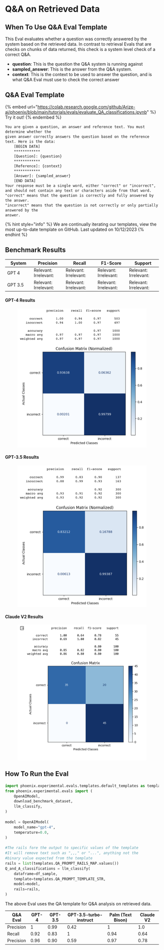 # Q\&A on Retrieved Data

## When To Use Q\&A Eval Template

This Eval evaluates whether a question was correctly answered by the system based on the retrieved data. In contrast to retrieval Evals that are checks on chunks of data returned, this check is a system level check of a correct Q\&A.

* **question**: This is the question the Q\&A system is running against
* **sampled\_answer**: This is the answer from the Q\&A system.
* **context**: This is the context to be used to answer the question, and is what Q\&A Eval must use to check the correct answer

## Q\&A Eval Template

{% embed url="https://colab.research.google.com/github/Arize-ai/phoenix/blob/main/tutorials/evals/evaluate_QA_classifications.ipynb" %}
Try it out!
{% endembed %}

```
You are given a question, an answer and reference text. You must determine whether the
given answer correctly answers the question based on the reference text. Here is the data:
    [BEGIN DATA]
    ************
    [Question]: {question}
    ************
    [Reference]: {context}
    ************
    [Answer]: {sampled_answer}
    [END DATA]
Your response must be a single word, either "correct" or "incorrect",
and should not contain any text or characters aside from that word.
"correct" means that the question is correctly and fully answered by the answer.
"incorrect" means that the question is not correctly or only partially answered by the
answer.
```

{% hint style="info" %}
We are continually iterating our templates, view the most up-to-date template on GitHub. Last updated on 10/12/2023
{% endhint %}

## Benchmark Results

<table><thead><tr><th width="130">System</th><th width="156">Precision</th><th width="155">Recall</th><th width="151">F1-Score</th><th width="155">Support</th></tr></thead><tbody><tr><td>GPT 4</td><td>Relevant:<br>Irrelevant:</td><td>Relevant:<br>Irrelevant:</td><td>Relevant:<br>Irrelevant:</td><td>Relevant:<br>Irrelevant:</td></tr><tr><td>GPT 3.5</td><td>Relevant:<br>Irrelevant:</td><td>Relevant:<br>Irrelevant:</td><td>Relevant:<br>Irrelevant:</td><td>Relevant:<br>Irrelevant:</td></tr></tbody></table>

#### GPT-4 Results

<figure><img src="../../.gitbook/assets/Screenshot 2023-09-16 at 5.25.14 PM.png" alt=""><figcaption></figcaption></figure>

#### GPT-3.5 Results

<figure><img src="../../.gitbook/assets/Screenshot 2023-09-16 at 5.38.50 PM.png" alt=""><figcaption></figcaption></figure>

#### Claude V2 Results

<figure><img src="../../.gitbook/assets/claude_v2_q_n_a.png" alt=""><figcaption></figcaption></figure>

## How To Run the Eval

```python
import phoenix.experimental.evals.templates.default_templates as templates
from phoenix.experimental.evals import (
    OpenAIModel,
    download_benchmark_dataset,
    llm_classify,
)

model = OpenAIModel(
    model_name="gpt-4",
    temperature=0.0,
)

#The rails fore the output to specific values of the template
#It will remove text such as ",,," or "...", anything not the
#binary value expected from the template
rails = list(templates.QA_PROMPT_RAILS_MAP.values())
Q_and_A_classifications = llm_classify(
    dataframe=df_sample,
    template=templates.QA_PROMPT_TEMPLATE_STR,
    model=model,
    rails=rails,
)
```

The above Eval uses the QA template for Q\&A analysis on retrieved data.

| Q\&A Eval | GPT-4 | GPT-3.5 | GPT-3.5-turbo-instruct | Palm (Text Bison) | Claude V2 |
| --------- | ----- | ------- | ---------------------- | ----------------- | --------- |
| Precision | 1     | 0.99    | 0.42                   | 1                 | 1.0       |
| Recall    | 0.92  | 0.83    | 1                      | 0.94              | 0.64      |
| Precision | 0.96  | 0.90    | 0.59                   | 0.97              | 0.78      |
